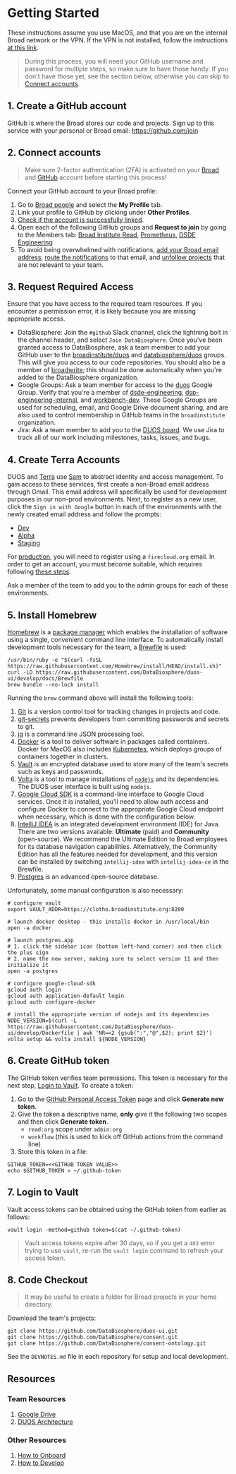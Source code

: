 # Getting Started

These instructions assume you use MacOS, and that you are on the internal Broad network or the VPN. If the VPN is not installed, follow the instructions [at this link](https://broad.io/vpn).

> During this process, you will need your GitHub username and password for multiple steps, so make sure to have those handy. If you don't have those yet, see the section below, otherwise you can skip to [Connect accounts](#2-connect-accounts).

## 1. Create a GitHub account

GitHub is where the Broad stores our code and projects. Sign up to this service with your personal or Broad email: https://github.com/join

## 2. Connect accounts

> Make sure 2-factor authentication (2FA) is activated on your [Broad](https://broad.io/2fa) and [GitHub](https://github.com/settings/security) account before starting this process!

Connect your GitHub account to your Broad profile:

1. Go to [Broad people](https://people.broadinstitute.org/me) and select the **My Profile** tab.
2. Link your profile to GitHub by clicking under **Other Profiles**.
3. [Check if the account is successfully linked](https://github.broadinstitute.org/).
4. Open each of the following GitHub groups and **Request to join** by going to the Members tab: [Broad Institute Read](https://github.com/orgs/broadinstitute/teams/broad-institute-read), [Prometheus](https://github.com/orgs/broadinstitute/teams/prometheus), [DSDE Engineering](https://github.com/orgs/broadinstitute/teams/dsde-engineering)
5. To avoid being overwhelmed with notifications, [add your Broad email address](https://github.com/settings/emails), [route the notifications](https://github.com/settings/notifications) to that email, and [unfollow projects](https://github.com/watching) that are not relevant to your team.

## 3. Request Required Access

Ensure that you have access to the required team resources. If you encounter a permission error, it is likely because you are missing appropriate access.

- DataBiosphere: Join the `#github` Slack channel, click the lightning bolt in the channel header, and select `Join DataBiosphere`.  Once you've been granted access to DataBiosphere, ask a team member to add your GitHub user to the [broadinstitute/duos](https://github.com/orgs/broadinstitute/teams/duos/members) and [databiosphere/duos](https://github.com/orgs/DataBiosphere/teams/duos/members) groups. This will give you access to our code repositories. You should also be a member of [broadwrite](https://github.com/orgs/DataBiosphere/teams/broadwrite); this should be done automatically when you're added to the DataBiosphere organization.
- Google Groups: Ask a team member for access to the [duos](https://groups.google.com/a/broadinstitute.org/g/ninjaturtles) Google Group. Verify that you're a member of [dsde-engineering](https://groups.google.com/a/broadinstitute.org/g/dsde-engineering), [dsp-engineering-internal](https://groups.google.com/a/broadinstitute.org/g/dsp-engineering-internal), and [workbench-dev](https://groups.google.com/a/broadinstitute.org/g/workbench-dev). These Google Groups are used for scheduling, email, and Google Drive document sharing, and are also used to control membership in GitHub teams in the `broadinstitute` organization.
- Jira: Ask a team member to add you to the [DUOS board](https://broadworkbench.atlassian.net/jira/software/c/projects/DUOS/boards/123). We use Jira to track all of our work including milestones, tasks, issues, and bugs.

## 4. Create Terra Accounts

DUOS and [Terra](https://terra.bio/) use [Sam](https://github.com/broadinstitute/sam) to abstract identity and access management. To gain access to these services, first create a non-Broad email address through Gmail. This email address will specifically be used for development purposes in our non-prod environments. Next, to register as a new user, click the `Sign in with Google` button in each of the environments with the newly created email address and follow the prompts:

- [Dev](https://bvdp-saturn-dev.appspot.com/)
- [Alpha](https://bvdp-saturn-alpha.appspot.com/)
- [Staging](https://bvdp-saturn-staging.appspot.com/)

For [production](https://app.terra.bio/), you will need to register using a `firecloud.org` email. In order to get an account, you must become suitable, which requires following [these steps](https://docs.google.com/document/d/1DRftlTe-9Q4H-R0jxanVojvyNn1IzbdIOhNKiIj9IpI/edit?usp=sharing).

Ask a member of the team to add you to the admin groups for each of these environments.

## 5. Install Homebrew

[Homebrew](https://brew.sh/) is a [package manager](https://en.wikipedia.org/wiki/Package_manager) which enables the installation of software using a single, convenient command line interface. To automatically install development tools necessary for the team, a [Brewfile](https://github.com/Homebrew/homebrew-bundle) is used:

```
/usr/bin/ruby -e "$(curl -fsSL https://raw.githubusercontent.com/Homebrew/install/HEAD/install.sh)"
curl -LO https://raw.githubusercontent.com/DataBiosphere/duos-ui/develop/docs/Brewfile
brew bundle --no-lock install
```

Running the `brew` command above will install the following tools:

1. [Git](https://git-scm.com/) is a version control tool for tracking changes in projects and code.
2. [git-secrets](https://github.com/awslabs/git-secrets) prevents developers from committing passwords and secrets to git.
3. [jq](https://stedolan.github.io/jq/) is a command line JSON processing tool.
4. [Docker](https://www.docker.com/) is a tool to deliver software in packages called containers. Docker for MacOS also includes [Kubernetes](https://kubernetes.io/), which deploys groups of containers together in clusters.
5. [Vault](https://www.vaultproject.io/) is an encrypted database used to store many of the team's secrets such as keys and passwords.
6. [Volta](https://volta.sh/) is a tool to manage installations of [`nodejs`](https://nodejs.org/en/) and its dependencies. The DUOS user interface is built using `nodejs`.
7. [Google Cloud SDK](https://cloud.google.com/sdk) is a command-line interface to Google Cloud services. Once it is installed, you'll need to allow auth access and configure Docker to connect to the appropriate Google Cloud endpoint when necessary, which is done with the configuration below.
8. [IntelliJ IDEA](https://www.jetbrains.com/idea/) is an integrated development environment (IDE) for Java. There are two versions available: **Ultimate** (paid) and **Community** (open-source). We recommend the Ultimate Edition to Broad employees for its database navigation capabilities. Alternatively, the Community Edition has all the features needed for development, and this version can be installed by switching `intellij-idea` with `intellij-idea-ce` in the Brewfile.
9. [Postgres](https://www.postgresql.org/) is an advanced open-source database.

Unfortunately, some manual configuration is also necessary:

```
# configure vault
export VAULT_ADDR=https://clotho.broadinstitute.org:8200

# launch docker desktop - this installs docker in /usr/local/bin
open -a docker

# launch postgres.app
# 1. click the sidebar icon (bottom left-hand corner) and then click the plus sign
# 2. name the new server, making sure to select version 11 and then initialize it
open -a postgres

# configure google-cloud-sdk
gcloud auth login
gcloud auth application-default login
gcloud auth configure-docker

# install the appropriate version of nodejs and its dependencies
NODE_VERSION=$(curl -L https://raw.githubusercontent.com/DataBiosphere/duos-ui/develop/Dockerfile | awk 'NR==2 {gsub(":","@",$2); print $2}')
volta setup && volta install ${NODE_VERSION}
```

## 6. Create GitHub token

The GitHub token verifies team permissions. This token is necessary for the next step, [Login to Vault](#9-login-to-vault). To create a token:

1. Go to the [GitHub Personal Access Token](https://github.com/settings/tokens) page and click **Generate new token**.
2. Give the token a descriptive name, **only** give it the following two scopes and then click **Generate token**.
    * `read:org` scope under `admin:org`
    * `workflow` (this is used to kick off GitHub actions from the command line)
4. Store this token in a file:

```
GITHUB_TOKEN=<<GITHUB TOKEN VALUE>>
echo $GITHUB_TOKEN > ~/.github-token
```

## 7. Login to Vault

Vault access tokens can be obtained using the GitHub token from earlier as follows:

```
vault login -method=github token=$(cat ~/.github-token)
```

> Vault access tokens expire after 30 days, so if you get a `403` error trying to use `vault`, re-run the `vault login` command to refresh your access token.

## 8. Code Checkout

> It may be useful to create a folder for Broad projects in your home directory.

Download the team's projects:

```
git clone https://github.com/DataBiosphere/duos-ui.git
git clone https://github.com/DataBiosphere/consent.git
git clone https://github.com/DataBiosphere/consent-ontology.git
```

See the `DEVNOTES.md` file in each repository for setup and local development.

## Resources

### Team Resources

1. [Google Drive](https://drive.google.com/drive/folders/1xYnk_-LrKM7CT2SVrqcuHJXPSsWpUQBH)
2. [DUOS Architecture](https://docs.google.com/document/d/1KFSxrS_nLKu3VLil-KutKNX_fJUwF_H8rbhzwWYTl5Q/edit)

### Other Resources

1. [How to Onboard](https://docs.google.com/document/d/11pZE-GqeZFeSOG0UpGg_xyTDQpgBRfr0MLxpxvvQgEw/edit?usp=sharing)
2. [How to Develop](https://docs.google.com/document/d/1foRggv6wfgz0PwO-mcl61a6OGdrSc0gN-a0YNpEaY-M/edit?usp=sharing)
